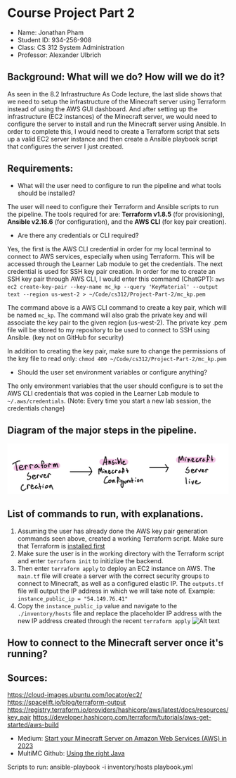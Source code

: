 # Course Project Part 2
- Name: Jonathan Pham
- Student ID: 934-256-908
- Class: CS 312 System Administration
- Professor: Alexander Ulbrich

## Background: What will we do? How will we do it? 
As seen in the 8.2 Infrastructure As Code lecture, the last slide shows that we need to setup the infrastructure of the Minecraft server using Terraform instead of using the AWS GUI dashboard. And after setting up the infrastructure (EC2 instances) of the Minecraft server, we would need to configure the server to install and run the Minecraft server using Ansible. In order to complete this, I would need to create a Terraform script that sets up a valid EC2 server instance and then create a Ansible playbook script that configures the server I just created. 

## Requirements:
- What will the user need to configure to run the pipeline and what tools should be installed?

The user will need to configure their Terraform and Ansible scripts to run the pipeline. The tools required for are: **Terraform v1.8.5** (for provisioning), **Ansible v2.16.6** (for configuration), and the **AWS CLI** (for key pair creation). 

- Are there any credentials or CLI required?

Yes, the first is the AWS CLI credential in order for my local terminal to connect to AWS services, especially when using Terraform. This will be accessed through the Learner Lab module to get the credentials. The next credential is used for SSH key pair creation. In order for me to create an SSH key pair through AWS CLI, I would enter this command (ChatGPT): `aws ec2 create-key-pair --key-name mc_kp --query 'KeyMaterial' --output text --region us-west-2 > ~/Code/cs312/Project-Part-2/mc_kp.pem`

The command above is a AWS CLI command to create a key pair, which will be named `mc_kp`. The command will also grab the private key and will associate the key pair to the given region (us-west-2). The private key .pem file will be stored to my repository to be used to connect to SSH using Ansible. (key not on GitHub for security) 

In addition to creating the key pair, make sure to change the permissions of the key file to read only: `chmod 400 ~/Code/cs312/Project-Part-2/mc_kp.pem`

- Should the user set environment variables or configure anything?

The only environment variables that the user should configure is to set the AWS CLI credentials that was copied in the Learner Lab module to `~/.aws/credentials`. (Note: Every time you start a new lab session, the credentials change)

## Diagram of the major steps in the pipeline. 

![Alt text](./diagram.jpg)

## List of commands to run, with explanations.
1. Assuming the user has already done the AWS key pair generation commands seen above, created a working Terraform script. Make sure that Terraform is [installed first](https://developer.hashicorp.com/terraform/tutorials/aws-get-started/install-cli) 
2. Make sure the user is in the working directory with the Terraform script and enter `terraform init` to initizlize the backend.
3. Then enter `terraform apply` to deploy an EC2 instance on AWS. The `main.tf` file will create a server with the correct security groups to connect to Minecraft, as well as a configured elastic IP. The `outputs.tf` file will output the IP address in which we will take note of. Example: `instance_public_ip = "54.149.76.41"`
4. Copy the `instance_public_ip` value and navigate to the `./inventory/hosts` file and replace the placeholder IP address with the new IP address created through the recent `terraform apply`
![Alt text](./inventory.jpg)
    
## How to connect to the Minecraft server once it's running?


## Sources:

https://cloud-images.ubuntu.com/locator/ec2/
https://spacelift.io/blog/terraform-output
https://registry.terraform.io/providers/hashicorp/aws/latest/docs/resources/key_pair
https://developer.hashicorp.com/terraform/tutorials/aws-get-started/aws-build
- Medium: [Start your Minecraft Server on Amazon Web Services (AWS) in 2023](https://medium.com/@cedric.lemercierlaos/start-your-minecraft-server-on-amazon-web-services-aws-d35f846a2d7c)
- MultiMC Github: [Using the right Java](https://github.com/MultiMC/Launcher/wiki/Using-the-right-Java)



Scripts to run: 
ansible-playbook -i inventory/hosts playbook.yml



